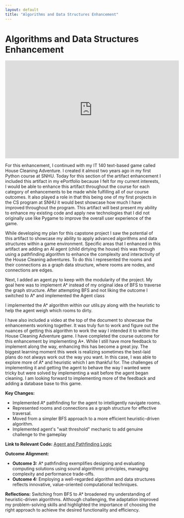 ```yaml
---
layout: default
title: "Algorithms and Data Structures Enhancement"
---
```


# Algorithms and Data Structures Enhancement

<iframe width="560" height="315" src="https://www.youtube.com/embed/ULhIkaCrTUU" frameborder="0" allowfullscreen></iframe>

For this enhancement, I continued with my IT 140 text-based game called House Cleaning Adventure. I created it almost two years ago in my first Python course at SNHU. Today for this section of the artifact enhancement I included this artifact in my ePortfolio because I felt for my current interests, I would be able to enhance this artifact throughout the course for each category of enhancements to be made while fulfilling all of our course outcomes. It also played a role in that this being one of my first projects in the CS program at SNHU it would best showcase how much I have improved throughout the program. This artifact will best present my ability to enhance my existing code and apply new technologies that I did not originally use like Pygame to improve the overall user experience of the game.

While developing my plan for this capstone project I saw the potential of this artifact to showcase my ability to apply advanced algorithms and data structures within a game environment. Specific areas that I enhanced in this artifact are adding an AI agent (child dirtying the house) this was through using a pathfinding algorithm to enhance the complexity and interactivity of the House Cleaning adventures. To do this I represented the rooms and their connections as a graph data structure, where rooms are nodes, and connections are edges. 
 
 Next, I added an agent.py to keep with the modularity of the project. My goal here was to implement A* instead of my original idea of BFS to traverse the graph structure. After attempting BFS and not liking the outcome I switched to A* and implemented the Agent class
 
I implemented the A* algorithm within our utils.py along with the heuristic to help the agent weigh which rooms to dirty. 
 
I have also included a video at the top of the document to showcase the enhancements working together.  It was truly fun to work and figure out the nuances of getting this algorithm to work the way I intended it to within the House Cleaning Adventure game. I have completed the course outcome for this enhancement by implementing A*. While I still have more feedback to implement along the way, enhancing this has become a great joy. The biggest learning moment this week is realizing sometimes the best-laid plans do not always work out the way you want. In this case, I was able to explore more of A* and heuristic which I am thankful for. The challenges of implementing it and getting the agent to behave the way I wanted were tricky but were solved by implementing a wait before the agent began cleaning. I am looking forward to implementing more of the feedback and adding a database base to this game.

**Key Changes:**
- Implemented A* pathfinding for the agent to intelligently navigate rooms.
- Represented rooms and connections as a graph structure for effective traversal.
- Moved from a simpler BFS approach to a more efficient heuristic-driven algorithm.
- Implemented agent's "wait threshold" mechanic to add genuine challenge to the gameplay

**Link to Relevant Code:**
[Agent and Pathfinding Logic](https://github.com/briggs8933/CS-499-Capstone/blob/main/Enhanced%20House%20Cleaning%20Adventure/agent.py)

**Outcome Alignment:**
- **Outcome 3:** A* pathfinding exemplifies designing and evaluating computing solutions using sound algorithmic principles, managing complexity and performance trade-offs.
- **Outcome 4:** Employing a well-regarded algorithm and data structures reflects innovative, value-oriented computational techniques.

**Reflections:**
Switching from BFS to A* broadened my understanding of heuristic-driven algorithms. Although challenging, the adaptation improved my problem-solving skills and highlighted the importance of choosing the right approach to achieve the desired functionality and efficiency.
